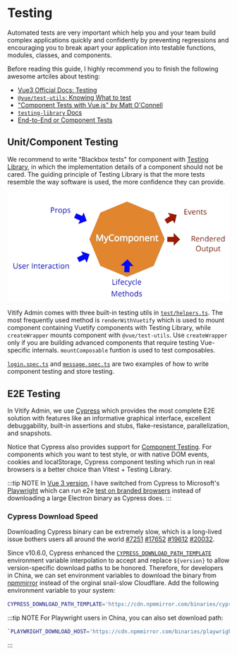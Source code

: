 # Testing

Automated tests are very important which help you and your team build complex applications quickly and confidently by preventing regressions and encouraging you to break apart your application into testable functions, modules, classes, and components.

Before reading this guide, I highly recommend you to finish the following awesome artciles about testing:

- [Vue3 Official Docs: Testing](https://vuejs.org/guide/scaling-up/testing.html)
- [`@vue/test-utils`: Knowing What to test](https://v1.test-utils.vuejs.org/guides/#knowing-what-to-test)
- ["Component Tests with Vue.js" by Matt O'Connell](https://www.youtube.com/watch?v=OIpfWTThrK8&ab_channel=VueNYC)
- [`testing-library` Docs](https://testing-library.com/docs/)
- [End-to-End or Component Tests](https://docs.cypress.io/guides/core-concepts/testing-types#End-to-End-or-Component-Tests)

## Unit/Component Testing

We recommend to write "Blackbox tests" for component with [Testing Library](https://testing-library.com/docs/vue-testing-library/intro), in which the implementation details of a component should not be cared. The guiding principle of Testing Library is that the more tests resemble the way software is used, the more confidence they can provide.

![Component Testing](./component-testing.png)

Vitify Admin comes with three built-in testing utils in [`test/helpers.ts`](https://github.com/kingyue737/vitify-admin/blob/main/test/helpers.ts). The most frequently used method is `renderWithVuetify` which is used to mount component containing Vuetify components with Testing Library, while `createWrapper` mounts component with `@vue/test-utils`. Use `createWrapper` only if you are building advanced components that require testing Vue-specific internals. `mountComposable` funtion is used to test composables.

[`login.spec.ts`](https://github.com/kingyue737/vitify-admin/blob/main/src/pages/__tests__/login.spec.ts) and [`message.spec.ts`](https://github.com/kingyue737/vitify-admin/blob/main/src/stores/__tests__/message.spec.ts) are two examples of how to write component testing and store testing.

## E2E Testing

In Vitify Admin, we use [Cypress](https://www.cypress.io/) which provides the most complete E2E solution with features like an informative graphical interface, excellent debuggability, built-in assertions and stubs, flake-resistance, parallelization, and snapshots.

Notice that Cypress also provides support for [Component Testing](https://docs.cypress.io/guides/component-testing/writing-your-first-component-test). For components which you want to test style, or with native DOM events, cookies and localStorage, Cypress component testing which run in real browsers is a better choice than Vitest + Testing Library.

:::tip NOTE
In [Vue 3 version](https://github.com/kingyue737/vitify-next), I have switched from Cypress to Microsoft's [Playwright](https://playwright.dev/) which can run e2e [test on branded browsers](https://playwright.dev/docs/browsers#run-tests-on-different-browsers) instead of downloading a large Electron binary as Cypress does.
:::

### Cypress Download Speed

Downloading Cypress binary can be extremely slow, which is a long-lived issue bothers users all around the world [#7251](https://github.com/cypress-io/cypress/issues/7251) [#17652](https://github.com/cypress-io/cypress/issues/17652) [#19612](https://github.com/cypress-io/cypress/issues/19612) [#20032](https://github.com/cypress-io/cypress/issues/20032).

Since v10.6.0, Cypress enhanced the [`CYPRESS_DOWNLOAD_PATH_TEMPLATE`](https://docs.cypress.io/guides/references/advanced-installation#Environment-variables) environment variable interpolation to accept and replace `${version}` to allow version-specific download paths to be honored. Therefore, for developers in China, we can set environment variables to download the binary from [npmmirror](https://npmmirror.com/) instead of the orginal snail-slow Cloudflare. Add the following environment variable to your system:

```bash
CYPRESS_DOWNLOAD_PATH_TEMPLATE='https://cdn.npmmirror.com/binaries/cypress/${version}/${platform}-${arch}/cypress.zip'
```

:::tip NOTE
For Playwright users in China, you can also set download path:

```bash
`PLAYWRIGHT_DOWNLOAD_HOST='https://cdn.npmmirror.com/binaries/playwright'`
```

:::
